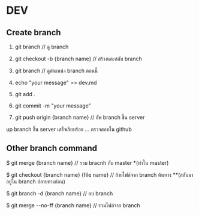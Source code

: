 # DEV

## Create branch
1. git branch // ดู branch

2. git checkout -b {branch name} // สร้างและสลับ branch

3. git branch // ดูตำแหน่ง branch ตอนนี้

4. echo "your message" >> dev.md

5. git add .

6. git commit -m "your message"

7. git push origin {branch name} // อัพ branch ขึ้น server

up branch ขึ้น server เสร็จเรียบร้อย ... ตรวจสอบใน github


## Other branch command
$ git merge {branch name} // รวม bracnh กับ master *(ทำใน master)

$ git checkout {branch name} {file name} // ย้ายไฟล์จาก branch ต้นทาง **(สลับมาอยู่ใน branch ปลายทางก่อน)

$ git branch -d {branch name} // ลบ branch

$ git merge --no-ff {branch name} // รวมไฟล์จาก branch
